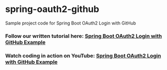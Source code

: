 # spring-oauth2-github
Sample project code for Spring Boot OAuth2 Login with GitHub
### Follow our written tutorial here: [Spring Boot OAuth2 Login with GitHub Example](https://www.codejava.net/frameworks/spring-boot/oauth2-login-with-github-example)
### Watch coding in action on YouTube: [Spring Boot OAuth2 Login with GitHub Example](https://www.youtube.com/watch?v=rciM6j3soUs)

